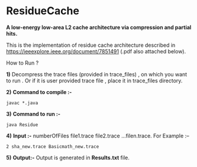 # ResidueCache
**A low-energy low-area L2 cache architecture via compression and partial hits.**

This is the implementation of residue cache architecture described in https://ieeexplore.ieee.org/document/7851491 (.pdf also attached below).

How to Run ? 

**1)**	Decompress the trace files (provided in trace_files) , on which you want to run . Or if it is user provided trace file , place it in trace_files directory.

**2)**	**Command to compile :-** 

    javac *.java
    
**3)**	**Command to run :-**
    
    java Residue

**4)**	**Input :-** numberOfFiles file1.trace file2.trace …filen.trace.
                For Example :– 
                
    2 sha_new.trace Basicmath_new.trace

**5)**	**Output:-** Output is generated in **Results.txt** file.
